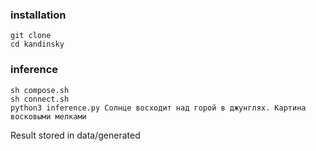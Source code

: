 ### installation
```
git clone
cd kandinsky
```
### inference
```
sh compose.sh
sh connect.sh
python3 inference.py Солнце восходит над горой в джунглях. Картина восковыми мелками
```
Result stored in data/generated